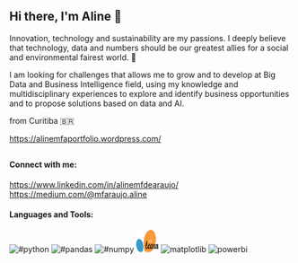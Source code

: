 ## Hi there, I'm Aline 👋

Innovation, technology and sustainability are my passions. I deeply believe that technology, data and numbers should be our greatest allies for a social and environmental fairest world. 🌱
 
I am looking for challenges that allows me to grow and to develop at Big Data and Business Intelligence field, using my knowledge and multidisciplinary experiences to explore and identify business opportunities and to propose solutions based on data and AI.


from Curitiba :brazil:

https://alinemfaportfolio.wordpress.com/
 
##

#### Connect with me:
https://www.linkedin.com/in/alinemfdearaujo/ <br />
https://medium.com/@mfaraujo.aline

          
 #### Languages and Tools:
 
<img src="https://cdn.jsdelivr.net/gh/devicons/devicon/icons/python/python-original.svg" alt="#python" height="40" width="40" style="max-width:100%;"></img>
<img src="https://cdn.jsdelivr.net/gh/devicons/devicon/icons/pandas/pandas-original.svg" alt="#pandas" height="40" width="40" style="max-width:100%;"></img>
<img src="https://cdn.jsdelivr.net/gh/devicons/devicon/icons/numpy/numpy-original.svg" alt="#numpy" height="40" style="max-width:100%;"></img>
<img src="https://github.com/scikit-learn/scikit-learn/blob/main/doc/logos/scikit-learn-logo-without-subtitle.svg" alt="skl" height="40" width="40" style="max-width:100%;"></img>
<img src="https://upload.wikimedia.org/wikipedia/commons/8/84/Matplotlib_icon.svg" alt="matplotlib" height="40" style="max-width:100%;"></img>
<img src="https://github.com/microsoft/PowerBI-Icons/blob/main/PNG/Power-BI.png" alt="powerbi" height="40" style="max-width:100%;"></img>
 

      
          
